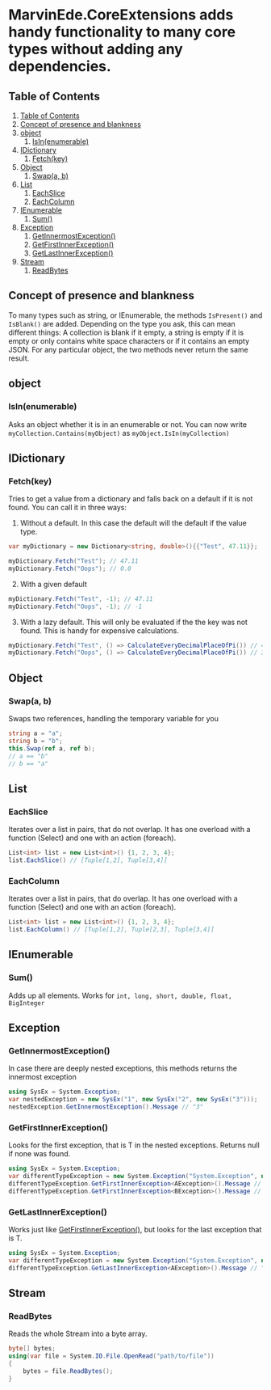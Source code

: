 # **MarvinEde.CoreExtensions** adds handy functionality to many core types without adding any dependencies.

## Table of Contents
<!-- TOC depthFrom:2 depthTo:6 withLinks:1 updateOnSave:1 orderedList:1 -->

1. [Table of Contents](#table-of-contents)
2. [Concept of presence and blankness](#concept-of-presence-and-blankness)
3. [object](#object)
	1. [IsIn(enumerable)](#isinenumerable)
4. [IDictionary](#idictionary)
	1. [Fetch(key)](#fetchkey)
5. [Object](#object)
	1. [Swap(a, b)](#swapa-b)
6. [List](#list)
	1. [EachSlice](#eachslice)
	2. [EachColumn](#eachcolumn)
7. [IEnumerable](#ienumerable)
	1. [Sum()](#sum)
8. [Exception](#exception)
	1. [GetInnermostException()](#getinnermostexception)
	2. [GetFirstInnerException<T>()](#getfirstinnerexceptiont)
	3. [GetLastInnerException<T>()](#getlastinnerexceptiont)
9. [Stream](#stream)
	1. [ReadBytes](#readbytes)

<!-- /TOC -->
## Concept of presence and blankness
To many types such as string, or IEnumerable, the methods `IsPresent()` and `IsBlank()` are added. Depending on the type you ask, this can mean different things: A collection is blank if it empty, a string is empty if it is empty or only contains white space characters or if it contains an empty JSON. For any particular object, the two methods never return the same result.

## object

### IsIn(enumerable)

Asks an object whether it is in an enumerable or not.
You can now write `myCollection.Contains(myObject)` as `myObject.IsIn(myCollection)`


## IDictionary

### Fetch(key)
Tries to get a value from a dictionary and falls back on a default if it is not found.
You can call it in three ways:

1. Without a default. In this case the default will the default if the value type.

  ```csharp
  var myDictionary = new Dictionary<string, double>(){{"Test", 47.11}};

  myDictionary.Fetch("Test"); // 47.11
  myDictionary.Fetch("Oops"); // 0.0
  ```

2. With a given default
  ```csharp
  myDictionary.Fetch("Test", -1); // 47.11
  myDictionary.Fetch("Oops", -1); // -1
  ```

3. With a lazy default. This will only be evaluated if the the key was not found. This is handy for expensive calculations.
  ```csharp
  myDictionary.Fetch("Test", () => CalculateEveryDecimalPlaceOfPi()) // 47.11 // The expensive method will not be called
  myDictionary.Fetch("Oops", () => CalculateEveryDecimalPlaceOfPi()) // 3.14159265... // The expensive method was called
  ```

## Object

### Swap(a, b)
Swaps two references, handling the temporary variable for you
```csharp
string a = "a";
string b = "b";
this.Swap(ref a, ref b);
// a == "b"
// b == "a"
```

## List

### EachSlice
Iterates over a list in pairs, that do not overlap. It has one overload with a function (Select) and one with an action (foreach).
```csharp
List<int> list = new List<int>() {1, 2, 3, 4};
list.EachSlice() // [Tuple[1,2], Tuple[3,4]]
```

### EachColumn
Iterates over a list in pairs, that do overlap. It has one overload with a function (Select) and one with an action (foreach).
```csharp
List<int> list = new List<int>() {1, 2, 3, 4};
list.EachColumn() // [Tuple[1,2], Tuple[2,3], Tuple[3,4]]
```

## IEnumerable

### Sum()
Adds up all elements. Works for `int, long, short, double, float, BigInteger`

## Exception

### GetInnermostException()
In case there are deeply nested exceptions, this methods returns the innermost exception
```csharp
using SysEx = System.Exception;
var nestedException = new SysEx("1", new SysEx("2", new SysEx("3")));
nestedException.GetInnermostException().Message // "3"
```

### GetFirstInnerException<T>()
Looks for the first exception, that is T in the nested exceptions. Returns null if none was found.
```csharp
using SysEx = System.Exception;
var differentTypeException = new System.Exception("System.Exception", new AException("a1", new BException("b", new AException("a2"))));
differentTypeException.GetFirstInnerException<AException>().Message // "a1"
differentTypeException.GetFirstInnerException<BException>().Message // "b1"
```


### GetLastInnerException<T>()
Works just like [GetFirstInnerException<T>()](#getfirstinnerexceptiont), but looks for the last exception that is T.
```csharp
using SysEx = System.Exception;
var differentTypeException = new System.Exception("System.Exception", new AException("a1", new BException("b", new AException("a2"))));
differentTypeException.GetLastInnerException<AException>().Message // "a2"
```

## Stream
### ReadBytes
Reads the whole Stream into a byte array.
```csharp
byte[] bytes;
using(var file = System.IO.File.OpenRead("path/to/file"))
{
    bytes = file.ReadBytes();
}
```

